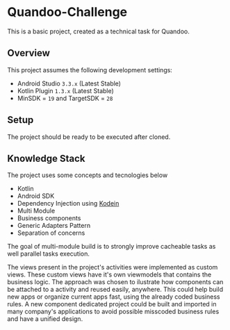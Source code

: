 # Quandoo-Challenge

This is a basic project, created as a technical task for Quandoo.

## Overview

This project assumes the following development settings:

- Android Studio `3.3.x` (Latest Stable)
- Kotlin Plugin `1.3.x` (Latest Stable)
- MinSDK = `19` and TargetSDK = `28` 

## Setup

The project should be ready to be executed after cloned.

## Knowledge Stack

The project uses some concepts and tecnologies below

* Kotlin
* Android SDK
* Dependency Injection using [Kodein](http://kodein.org/Kodein-DI/)
* Multi Module 
* Business components
* Generic Adapters Pattern
* Separation of concerns

The goal of multi-module build is to strongly improve cacheable tasks as well parallel tasks execution.

The views present in the project's activities were implemented as custom views. These custom views have it's own viewmodels that contains the business logic. The approach was chosen to ilustrate how components can be attached to a activity and reused easily, anywhere. This could help build new apps or organize current apps fast, using the already coded business rules. A new component dedicated project could be built and imported in many company's applications to avoid possible misscoded business rules and have a unified design.